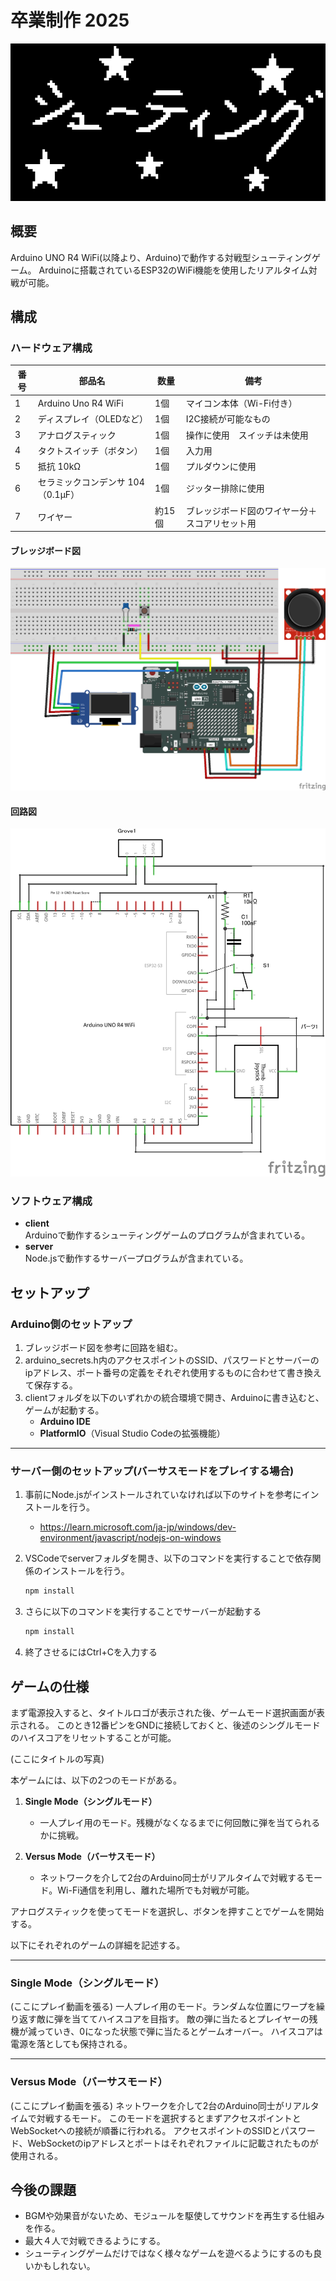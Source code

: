 # 卒業制作 2025

![タイトルロゴ](shooting_logo.png)

## 概要

Arduino UNO R4 WiFi(以降より、Arduino)で動作する対戦型シューティングゲーム。
Arduinoに搭載されているESP32のWiFi機能を使用したリアルタイム対戦が可能。

## 構成

### ハードウェア構成

| 番号 | 部品名                   | 数量 | 備考               |
| -- | --------------------- | -- | ---------------- |
| 1  | Arduino Uno R4 WiFi   | 1個 | マイコン本体（Wi-Fi付き）  |
| 2  | ディスプレイ（OLEDなど）        | 1個 | I2C接続が可能なもの        |
| 3  | アナログスティック             | 1個 | 操作に使用　スイッチは未使用   |
| 4  | タクトスイッチ（ボタン）          | 1個 | 入力用          |
| 5  | 抵抗 10kΩ               | 1個 | プルダウンに使用 |
| 6  | セラミックコンデンサ 104（0.1µF） | 1個 | ジッター排除に使用  |
| 7  | ワイヤー | 約15個 | ブレッジボード図のワイヤー分＋スコアリセット用  |

#### ブレッジボード図

![ブレッジボード図](./frizing_data/UntitledSketch_breadboard.png)

#### 回路図

![回路図](./frizing_data/UntitledSketch_circuitDiagram.png)

### ソフトウェア構成

- **client**  
Arduinoで動作するシューティングゲームのプログラムが含まれている。
- **server**  
Node.jsで動作するサーバープログラムが含まれている。

## セットアップ

### Arduino側のセットアップ

1. ブレッジボード図を参考に回路を組む。  
2. arduino_secrets.h内のアクセスポイントのSSID、パスワードとサーバーのipアドレス、ポート番号の定義をそれぞれ使用するものに合わせて書き換えて保存する。
3. clientフォルダを以下のいずれかの統合環境で開き、Arduinoに書き込むと、ゲームが起動する。
    - **Arduino IDE**
    - **PlatformIO**（Visual Studio Codeの拡張機能）

---

### サーバー側のセットアップ(バーサスモードをプレイする場合)

1. 事前にNode.jsがインストールされていなければ以下のサイトを参考にインストールを行う。

    - https://learn.microsoft.com/ja-jp/windows/dev-environment/javascript/nodejs-on-windows

1. VSCodeでserverフォルダを開き、以下のコマンドを実行することで依存関係のインストールを行う。

    ```bash
    npm install
    ```

1. さらに以下のコマンドを実行することでサーバーが起動する

    ```bash
    npm install
    ```

1. 終了させるにはCtrl+Cを入力する

## ゲームの仕様

まず電源投入すると、タイトルロゴが表示された後、ゲームモード選択画面が表示される。
このとき12番ピンをGNDに接続しておくと、後述のシングルモードのハイスコアをリセットすることが可能。

(ここにタイトルの写真)

本ゲームには、以下の2つのモードがある。

1. **Single Mode（シングルモード）**

    - 一人プレイ用のモード。残機がなくなるまでに何回敵に弾を当てられるかに挑戦。

1. **Versus Mode（バーサスモード）**

    - ネットワークを介して2台のArduino同士がリアルタイムで対戦するモード。Wi-Fi通信を利用し、離れた場所でも対戦が可能。

アナログスティックを使ってモードを選択し、ボタンを押すことでゲームを開始する。

以下にそれぞれのゲームの詳細を記述する。

---

### Single Mode（シングルモード）
(ここにプレイ動画を張る)
一人プレイ用のモード。ランダムな位置にワープを繰り返す敵に弾を当ててハイスコアを目指す。
敵の弾に当たるとプレイヤーの残機が減っていき、0になった状態で弾に当たるとゲームオーバー。
ハイスコアは電源を落としても保持される。

---

### Versus Mode（バーサスモード）
(ここにプレイ動画を張る)
ネットワークを介して2台のArduino同士がリアルタイムで対戦するモード。
このモードを選択するとまずアクセスポイントとWebSocketへの接続が順番に行われる。
アクセスポイントのSSIDとパスワード、WebSocketのipアドレスとポートはそれぞれファイルに記載されたものが使用される。

## 今後の課題

- BGMや効果音がないため、モジュールを駆使してサウンドを再生する仕組みを作る。
- 最大４人で対戦できるようにする。
- シューティングゲームだけではなく様々なゲームを遊べるようにするのも良いかもしれない。
